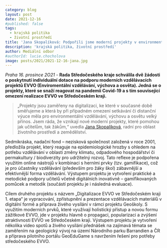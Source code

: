 ```yaml
---
category: blog
layout: post
date: 2021-12-16
#published: false
tags: 
  - krajská politika
  - životní prostředí
title: 'Jana Skopalíková: Podpořili jsme moderní projekty v environmentální výchově!'
description: 'krajská politika, životní prostředí'
author: Mediální odbor
#authorId: lucie.chocholova
image: posts/2021/2021-12-16-jana.jpg
---
```


*Praha 16. prosince 2O21 -* **Rada Středočeského kraje schválila dvě žádosti o poskytnutí individuální dotace na podporu moderních vzdělávacích projektů EVVO (Enviromentální vzdělávání, výchova a osvěta). Jedná se o projekty, které se snaží reagovat na pandemii Covid-19 a s tím související omezení realizace EVVO ve Středočeském kraji.**

> „Projekty jsou zaměřeny na digitalizaci, ke které v současné době směřujeme a která by při případném omezení setkávání či distanční výuce měla pro environmentální vzdělávání, výchovu a osvětu velký přínos. Jsem ráda, že vznikají nové moderní projekty, které pomohou jak učitelům, tak žákům,“ uvedla [Jana Skopalíková](https://stredocesky.pirati.cz/lide/jana-skopalikova/), radní pro oblast životního prostředí a zemědělství.

Sedmikráska, nadační fond – nezisková společnost založená v roce 2001, předložila projekt, který reaguje na epidemiologické hrozby s ohledem na potřebu vzdělávání v oblasti změny klimatu, odpadového hospodářství či permakultury / biodiverzity pro udržitelný rozvoj. Tato reflexe je podpořena využitím online nástrojů v kombinaci s herními prvky (tzv. gamifikace), což je pro účastníky vzdělávání (především pro žáky škol) zábavnější a efektivnější forma vzdělávání. Výstupem projektu je vytvoření praktické a metodické podpory učitelů včetně digitálních inovativně – gamifikovaných pomůcek a metodik (součástí projektu je i následná evaluace).

Cílem druhého projektu s názvem „Digitalizace EVVO ve Středočeském kraji 1. etapa“ je vypracování, zpřístupnění a prezentace vzdělávacích materiálů v digitální formě a příprava živého vysílání v rámci projektu Geoškoly. S využitím moderních prvků, které využívají holistický přístup a novou formu zážitkové EVVO, jde v projektu hlavně o propagaci, popularizaci a zvýšení atraktivnosti EVVO ve Středočeském kraji. Výstupem projektu je vytvoření několika video spotů a živého vysílání přednášek na zajímavá témata se zaměřením na geologický vývoj na území Národního parku Barrandien a ČR a příprava pilotního portálu GeoEduGame s navržením řešení pro potřeby středočeského EVVO.
